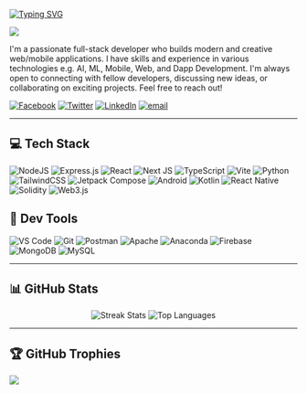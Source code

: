 <a href="https://git.io/typing-svg"><img src="https://readme-typing-svg.demolab.com?font=Fira+Code&weight=700&size=40&pause=1000&color=0e75b6&vCenter=true&width=1000&lines=Hi+there+%F0%9F%91%8B%2C+I'm+Dennis!;Welcome+to+my+GitHub+%F0%9F%98%8A.;" alt="Typing SVG" /></a>

![](https://komarev.com/ghpvc/?username=dkmaigua&label=Profile%20views&color=0e75b6&style=flat)

I'm a passionate full-stack developer who builds modern and creative web/mobile applications. I have skills and experience in various technologies e.g. AI, ML, Mobile, Web, and Dapp Development. I'm always open to connecting with fellow developers, discussing new ideas, or collaborating on exciting projects. Feel free to reach out!

[![Facebook](https://img.shields.io/badge/Facebook-%231877F2.svg?logo=Facebook&logoColor=white)](https://facebook.com/dkmaigua) [![Twitter](https://img.shields.io/badge/X-black.svg?logo=X&logoColor=white)](https://x.com/dkmaigua) [![LinkedIn](https://img.shields.io/badge/LinkedIn-%230077B5.svg?logo=linkedin&logoColor=white)](https://linkedin.com/in/maigua) [![email](https://img.shields.io/badge/Email-D14836?logo=gmail&logoColor=white)](mailto:dennismaigua08@gmail.com)

---

## 💻 Tech Stack
![NodeJS](https://img.shields.io/badge/node.js-6DA55F?style=for-the-badge&logo=node.js&logoColor=white) ![Express.js](https://img.shields.io/badge/express.js-%23404d59.svg?style=for-the-badge&logo=express&logoColor=%2361DAFB) ![React](https://img.shields.io/badge/react-%2320232a.svg?style=for-the-badge&logo=react&logoColor=%2361DAFB) ![Next JS](https://img.shields.io/badge/Next-black?style=for-the-badge&logo=next.js&logoColor=white) ![TypeScript](https://img.shields.io/badge/typescript-%23007ACC.svg?style=for-the-badge&logo=typescript&logoColor=white) ![Vite](https://img.shields.io/badge/vite-%23646CFF.svg?style=for-the-badge&logo=vite&logoColor=white) ![Python](https://img.shields.io/badge/python-3670A0?style=for-the-badge&logo=python&logoColor=ffdd54) ![TailwindCSS](https://img.shields.io/badge/tailwindcss-%2338B2AC.svg?style=for-the-badge&logo=tailwind-css&logoColor=white) ![Jetpack Compose](https://img.shields.io/badge/Jetpack%20Compose-4285F4?style=for-the-badge&logo=jetpackcompose&logoColor=white) ![Android](https://img.shields.io/badge/Android-3DDC84?style=for-the-badge&logo=android&logoColor=white) ![Kotlin](https://img.shields.io/badge/kotlin-%237F52FF.svg?style=for-the-badge&logo=kotlin&logoColor=white) ![React Native](https://img.shields.io/badge/react_native-%2320232a.svg?style=for-the-badge&logo=react&logoColor=%2361DAFB) ![Solidity](https://img.shields.io/badge/Solidity-%23363636.svg?style=for-the-badge&logo=solidity&logoColor=white) ![Web3.js](https://img.shields.io/badge/web3.js-F16822?style=for-the-badge&logo=web3.js&logoColor=white)


## 🔧 Dev Tools
![VS Code](https://img.shields.io/badge/VS%20Code-007ACC?style=for-the-badge&logo=visualstudiocode&logoColor=white) ![Git](https://img.shields.io/badge/git-%23F05033.svg?style=for-the-badge&logo=git&logoColor=white) ![Postman](https://img.shields.io/badge/Postman-FF6C37?style=for-the-badge&logo=postman&logoColor=white) ![Apache](https://img.shields.io/badge/Apache-D22128?style=for-the-badge&logo=apache&logoColor=white) ![Anaconda](https://img.shields.io/badge/Anaconda-%2344A833.svg?style=for-the-badge&logo=anaconda&logoColor=white) ![Firebase](https://img.shields.io/badge/firebase-a08021?style=for-the-badge&logo=firebase&logoColor=ffcd34) ![MongoDB](https://img.shields.io/badge/MongoDB-%234ea94b.svg?style=for-the-badge&logo=mongodb&logoColor=white) ![MySQL](https://img.shields.io/badge/mysql-4479A1.svg?style=for-the-badge&logo=mysql&logoColor=white)

---

## 📊 GitHub Stats
<div align="center">
  <img src="https://nirzak-streak-stats.vercel.app/?user=dkmaigua&theme=radical&hide_border=true" alt="Streak Stats"/>
  <img src="https://github-readme-stats.vercel.app/api/top-langs/?username=dkmaigua&theme=radical&hide_border=true&include_all_commits=true&count_private=true&layout=compact&langs_count=8" alt="Top Languages"/>
</div>

---

## 🏆 GitHub Trophies

![](https://github-profile-trophy.vercel.app/?username=dkmaigua&theme=radical&no-frame=true&no-bg=false&margin-w=4)

<!-- Proudly created with GPRM ( https://gprm.itsvg.in ) -->
